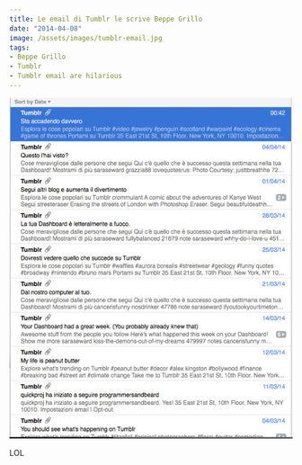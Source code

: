 ```yaml
---
title: Le email di Tumblr le scrive Beppe Grillo
date: "2014-04-08"
image: /assets/images/tumblr-email.jpg
tags:
- Beppe Grillo
- Tumblr
- Tumblr email are hilarious
---
```


![LOL](/assets/images/tumblr-email.jpg)

LOL

